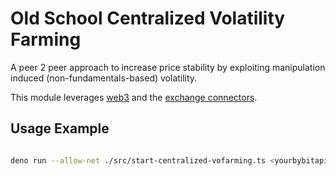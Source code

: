 # Old School Centralized Volatility Farming
A peer 2 peer approach to increase price stability by exploiting manipulation induced (non-fundamentals-based) volatility.   

This module leverages [web3](https://deno.land/x/web3) and the [exchange connectors](https://deno.land/x/exchange_connectors).  


## Usage Example
```sh

deno run --allow-net ./src/start-centralized-vofarming.ts <yourbybitapikey> <yourbybitapisecret> BybitConnector MartingaleReloaded VFLogger 1 22

```


